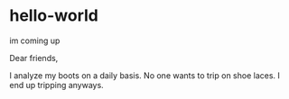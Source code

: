 # hello-world
im coming up

Dear friends,

I analyze my boots on a daily basis. No one wants to trip on shoe laces.
I end up tripping anyways.
